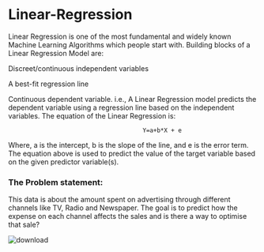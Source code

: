 # Linear-Regression

Linear Regression is one of the most fundamental and widely known Machine Learning Algorithms which people start with. Building blocks of a Linear Regression Model are:

Discreet/continuous independent variables

A best-fit regression line

Continuous dependent variable. i.e., A Linear Regression model predicts the dependent variable using a regression line based on the independent variables. The equation of the Linear Regression is:

                                          Y=a+b*X + e 
Where, a is the intercept, b is the slope of the line, and e is the error term. The equation above is used to predict the value of the target variable based on the given predictor variable(s).


### The Problem statement:
This data is about the amount spent on advertising through different channels like TV, Radio and Newspaper. The goal is to predict how the expense on each channel affects the sales and is there a way to optimise that sale?

![download](https://user-images.githubusercontent.com/33252532/83059890-40172600-a078-11ea-9ded-549dfaf4b821.png)
